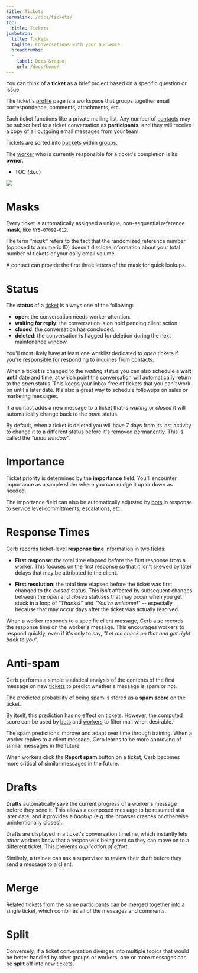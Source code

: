 ```yaml
---
title: Tickets
permalink: /docs/tickets/
toc:
  title: Tickets
jumbotron:
  title: Tickets
  tagline: Conversations with your audience
  breadcrumbs:
  -
    label: Docs &raquo;
    url: /docs/home/
---
```


You can think of a **ticket** as a brief project based on a specific question or issue.

The ticket's [profile](/docs/profiles/) page is a workspace that groups together email correspondence, comments, attachments, etc.

Each ticket functions like a private mailing list. Any number of [contacts](/docs/contacts/) may be subscribed to a ticket conversation as **participants**, and they will receive a copy of all outgoing email messages from your team.

Tickets are sorted into [buckets](/docs/buckets/) within [groups](/docs/groups/).

The [worker](/docs/workers/) who is currently responsible for a ticket's completion is its **owner**.

* TOC
{:toc}

<div class="cerb-screenshot">
<img src="/assets/images/docs/using-cerb/tickets/ticket.png" class="screenshot">
</div>

# Masks

Every ticket is automatically assigned a unique, non-sequential reference **mask**, like `RYS-07092-012`.

The term _"mask"_ refers to the fact that the randomized reference number (opposed to a numeric ID) doesn't disclose information about your total number of tickets or your daily email volume.

A contact can provide the first three letters of the mask for quick lookups.

# Status

The **status** of a [ticket](/docs/tickets/) is always one of the following:

- **open**: the conversation needs worker attention.
- **waiting for reply**: the conversation is on hold pending client action.
- **closed**: the conversation has concluded.
- **deleted**: the conversation is flagged for deletion during the next maintenance window.

You'll most likely have at least one worklist dedicated to _open_ tickets if you're responsible for responding to inquiries from contacts.

When a ticket is changed to the _waiting_ status you can also schedule a **wait until** date and time, at which point the conversation will automatically return to the _open_ status.  This keeps your inbox free of tickets that you can't work on until a later date.  It's also a great way to schedule followups on sales or marketing messages.

If a contact adds a new message to a ticket that is _waiting_ or _closed_ it will automatically change back to the _open_ status.

By default, when a ticket is deleted you will have 7 days from its last activity to change it to a different status before it's removed permanently.  This is called the _"undo window"_.

# Importance

Ticket priority is determined by the **importance** field. You'll encounter importance as a simple slider where you can nudge it up or down as needed.

The importance field can also be automatically adjusted by [bots](/docs/bots/) in response to service level committments, escalations, etc.

# Response Times

Cerb records ticket-level **response time** information in two fields:

- **First response**: the total time elapsed before the first response from a worker. This focuses on the first response so that it isn't skewed by later delays that may be attributed to the client.

- **First resolution**: the total time elapsed before the ticket was first changed to the _closed_ status. This isn't affected by subsequent changes between the _open_ and _closed_ statuses that may occur when you get stuck in a loop of _"Thanks!"_ and _"You're welcome!"_ -- especially because that may occur days after the ticket was actually resolved.

When a worker responds to a specific client message, Cerb also records the response time on the worker's message. This encourages workers to respond quickly, even if it's only to say, _"Let me check on that and get right back to you"._

# Anti-spam

Cerb performs a simple statistical analysis of the contents of the first message on new [tickets](/docs/tickets/) to predict whether a message is spam or not.

The predicted probability of being spam is stored as a **spam score** on the ticket.

By itself, this prediction has no effect on tickets. However, the computed score can be used by [bots](/docs/bots/) and [workers](/docs/workers/) to filter mail when desirable.

The spam predictions improve and adapt over time through training.  When a worker replies to a client message, Cerb learns to be more approving of similar messages in the future.

When workers click the **Report spam** button on a ticket, Cerb becomes more critical of similar messages in the future.

# Drafts

**Drafts** automatically save the current progress of a worker's message before they send it. This allows a composed message to be resumed at a later date, and it provides a _backup_ (e.g. the browser crashes or otherwise unintentionally closes).

Drafts are displayed in a ticket's conversation timeline, which instantly lets _other_ workers know that a response is being sent so they can move on to a different ticket.  This prevents _duplication of effort_.

Similarly, a trainee can ask a supervisor to review their draft before they send a message to a client.

# Merge

Related tickets from the same participants can be **merged** together into a single ticket, which combines all of the messages and comments.

# Split

Conversely, if a ticket conversation diverges into multiple topics that would be better handled by other groups or workers, one or more messages can be **split** off into new tickets.
